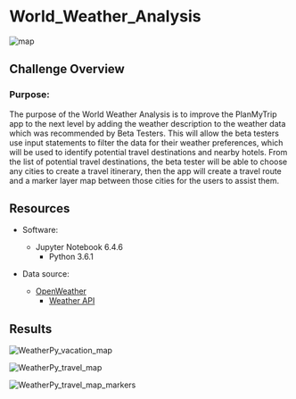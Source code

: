 # World_Weather_Analysis


![map](https://user-images.githubusercontent.com/89308251/158938562-216411d3-d446-4923-88c0-31f1ca2de978.png)


## Challenge Overview

### Purpose:

   The purpose of the World Weather Analysis is to improve the PlanMyTrip app to the next level by adding the weather description to the weather data which was recommended by Beta Testers. This will allow the beta testers use input statements to filter the data for their weather preferences, which will be used to identify potential travel destinations and nearby hotels. From the list of potential travel destinations, the beta tester will be able to choose any cities to create a travel itinerary, then the app will create a travel route and a marker layer map between those cities for the users to assist them.
   
## Resources
- Software:
   - Jupyter Notebook 6.4.6
      - Python 3.6.1
   
- Data source: 
   - [OpenWeather](https://openweathermap.org/)
      - [Weather API](https://openweathermap.org/api)

## Results 

![WeatherPy_vacation_map](https://user-images.githubusercontent.com/89308251/135773258-ca5ccfb1-2378-491d-859d-416812dc1e48.png)

![WeatherPy_travel_map](https://user-images.githubusercontent.com/89308251/135773241-2235f057-f3f2-4b47-9014-706080a7951c.png)

![WeatherPy_travel_map_markers](https://user-images.githubusercontent.com/89308251/135773242-c4c7a9a0-f824-4739-ac3b-e62d8f36d107.png)
